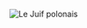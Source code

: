 ![Le Juif polonais](https://upload.wikimedia.org/wikipedia/commons/thumb/d/da/Ophrys_insectifera_-_Niitv%C3%A4lja2.jpg/300px-Ophrys_insectifera_-_Niitv%C3%A4lja2.jpg)